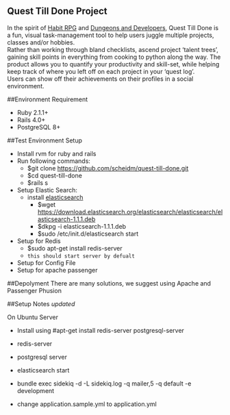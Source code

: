 Quest Till Done Project
-

In the spirit of [Habit RPG](https://habitrpg.com/static/front) and [Dungeons and Developers](http://www.dungeonsanddevelopers.com/), Quest Till  Done is a fun, visual task-management tool to help users juggle multiple projects, classes and/or hobbies.   
Rather than working through bland checklists, ascend project ‘talent trees’, gaining skill points in everything from cooking to python along the way. The product allows you to quantify your productivity and skill-set, while helping keep track of where you left off on each project in your ‘quest log’.  
Users can show off their achievements on their profiles in a social environment.


##Environment Requirement
* Ruby 2.1.1+
* Rails 4.0+
* PostgreSQL 8+

##Test Environment Setup
* Install rvm for ruby and rails   
* Run following commands:
  * $git clone https://github.com/scheidm/quest-till-done.git  
  * $cd quest-till-done  
  * $rails s
* Setup Elastic Search:
  * install [elasticsearch](http://www.elasticsearch.org/overview/elkdownloads/)
    * $wget https://download.elasticsearch.org/elasticsearch/elasticsearch/elasticsearch-1.1.1.deb
    * $dkpg -i elasticsearch-1.1.1.deb
    * $sudo /etc/init.d/elasticsearch start
* Setup for Redis
    * $sudo apt-get install redis-server
    * ``` this should start server by defualt ```
* Setup for Config File
* Setup for apache passenger


##Depolyment
There are many solutions, we suggest using Apache and Passenger Phusion


##Setup Notes *updated*

On Ubuntu Server
* Install using #apt-get install redis-server postgresql-server
* redis-server
* postgresql server
* elasticsearch start
* bundle exec sidekiq -d -L sidekiq.log -q mailer,5 -q default -e development

* change application.sample.yml to application.yml


